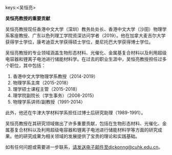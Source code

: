 keys:<吴恒亮>


**吴恒亮教授的重要贡献**

吴恒亮教授现任香港中文大学（深圳）教务处处长、香港中文大学（沙田）物理学系客座教授、广东以色列理工学院资深访问学者（2019）。他在加拿大麦吉尔大学获得学士学位，康考迪亚大学获得硕士学位，曼尼托巴大学获得博士学位。

吴恒亮教授的专业领域涵盖生物形态材料、光催化、金属基复合材料以及利用超级电容器和锂离子电池进行储能材料学。在过去的职业生涯中，吴恒亮教授担任过多个职位，其中包括：

1. 香港中文大学物理学系教授（2014-2019）
2. 物理学系主席（2015-2018）
3. 理学硕士课程主管（2015-2018）
4. 理学院副院长（学生事务）（2008-2015）
5. 物理学系讲师/副教授（1991-2014）

此外，他还在牛津大学材料学系担任过博士后研究助理（1989-1991）。

吴恒亮教授在其研究领域做出了许多重要贡献，包括在生物形态材料、光催化、金属基复合材料以及利用超级电容器和锂离子电池进行储能材料学等方面的研究成果。他的研究成果为相关领域的发展提供了宝贵的理论和实践基础。

如有任何问题或需要进一步联系，请发送电子邮件至dickonng@cuhk.edu.cn。